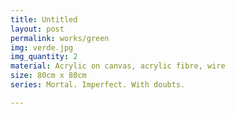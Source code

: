 ```yaml
---
title: Untitled
layout: post
permalink: works/green
img: verde.jpg
img_quantity: 2
material: Acrylic on canvas, acrylic fibre, wire
size: 80cm x 80cm
series: Mortal. Imperfect. With doubts.

---
```

